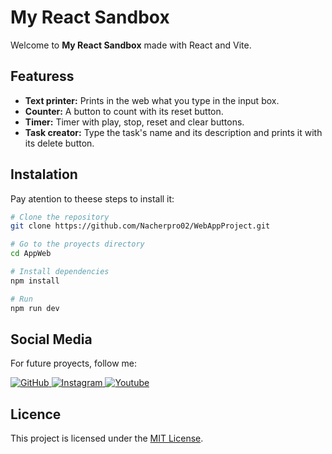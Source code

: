 
<h1>My React Sandbox</h1>

<p>Welcome to <strong>My React Sandbox</strong> made with React and Vite.</p>

<h2>Featuress</h2>
<ul>
  <li><strong>Text printer:</strong> Prints in the web what you type in the input box.</li>
  <li><strong>Counter:</strong> A button to count with its reset button.</li>
  <li><strong>Timer:</strong> Timer with play, stop, reset and clear buttons.</li>
  <li><strong>Task creator:</strong> Type the task's name and its description and prints it with its delete button.</li>
</ul>

<h2>Instalation</h2>

<p>Pay atention to theese steps to install it:</p>

```bash
# Clone the repository
git clone https://github.com/Nacherpro02/WebAppProject.git

# Go to the proyects directory
cd AppWeb

# Install dependencies
npm install

# Run
npm run dev
````
<h2>Social Media</h2>
<p>For future proyects, follow me:</p>
<div class="social-icons">
  <a href="https://github.com/Nacherpro02">
    <img src="https://img.icons8.com/ios-filled/50/000000/github.png" alt="GitHub">
  </a>
  <a href="https://www.instagram.com/nacheer.07/">
    <img src="https://img.icons8.com/ios-filled/50/000000/instagram.png" alt="Instagram">
  </a>
  <a href="https://www.youtube.com/channel/UC5Rl5rbQnbHtImg6EUVdTiA">
    <img src="https://img.icons8.com/ios-filled/50/000000/youtube.png" alt="Youtube">
  </a>
</div>

<h2>Licence</h2>
<p>This project is licensed under the <a href="LICENSE">MIT License</a>.</p>

</body>
</html>
